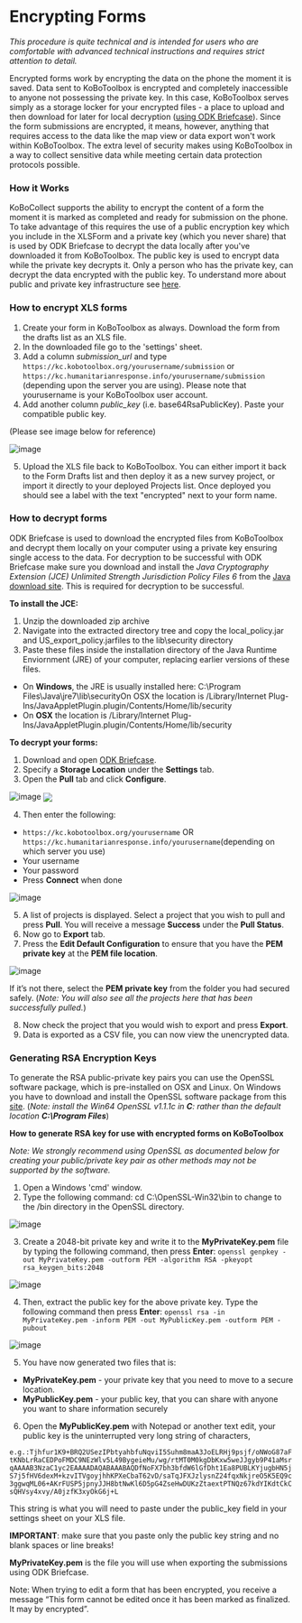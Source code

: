 # Encrypting Forms

_This procedure is quite technical and is intended for users who are comfortable with advanced technical instructions and requires strict attention to detail._ 

Encrypted forms work by encrypting the data on the phone the moment it is saved. Data sent to KoBoToolbox is encrypted and completely inaccessible to anyone not possessing the private key. In this case, KoBoToolbox serves simply as a storage locker for your encrypted files - a place to upload and then download for later for local decryption ([using ODK Briefcase](http://blog.formhub.org/2013/06/27/formhub-supports-odk-briefcase/)). Since the form submissions are encrypted, it means, however, anything that requires access to the data like the map view or data export won't work within KoBoToolbox. The extra level of security makes using KoBoToolbox in a way to collect sensitive data while meeting certain data protection protocols possible.

### How it Works

KoBoCollect supports the ability to encrypt the content of a form the moment it is marked as completed and ready for submission on the phone. To take advantage of this requires the use of a public encryption key which you include in the XLSForm and a private key (which you never share) that is used by ODK Briefcase to decrypt the data locally after you've downloaded it from KoBoToolbox. The public key is used to encrypt data while the private key decrypts it. Only a person who has the private key, can decrypt the data encrypted with the public key. To understand more about public and private key infrastructure see [here](https://en.wikipedia.org/wiki/Public-key_cryptography).

### How to encrypt XLS forms

1. Create your form in KoBoToolbox as always. Download the form from the drafts list as an XLS file.
2. In the downloaded file go to the 'settings' sheet.
3. Add a column _submission_url_ and type `https://kc.kobotoolbox.org/yourusername/submission` or `https://kc.humanitarianresponse.info/yourusername/submission` (depending upon the server you are using). Please note that yourusername is your KoBoToolbox user account. 
4. Add another column _public_key_ (i.e. base64RsaPublicKey). Paste your compatible public key. 

(Please see image below for reference)

![image](/source/images/encrypting_forms/column.png)

5. Upload the XLS file back to KoBoToolbox. You can either import it back to the Form Drafts list and then deploy it as a new survey project, or import it directly to your deployed Projects list. Once deployed you should see a label with the text "encrypted" next to your form name.

### How to decrypt forms

ODK Briefcase is used to download the encrypted files from KoBoToolbox and decrypt them locally on your computer using a private key ensuring single access to the data. For decryption to be successful with ODK Briefcase make sure you download and install the _Java Cryptography Extension (JCE) Unlimited Strength Jurisdiction Policy Files 6_ from the [Java download site](https://www.oracle.com/java/technologies/javase-downloads.html). This is required for decryption to be successful.

**To install the JCE:**

1. Unzip the downloaded zip archive
2. Navigate into the extracted directory tree and copy the local_policy.jar and US_export_policy.jarfiles to the lib\security directory
3. Paste these files inside the installation directory of the Java Runtime Enviornment (JRE) of your computer, replacing earlier versions of these files.

* On **Windows**, the JRE is usually installed here: C:\Program Files\Java\jre7\lib\securityOn OSX the location is /Library/Internet Plug-Ins/JavaAppletPlugin.plugin/Contents/Home/lib/security
* On **OSX** the location is /Library/Internet Plug-Ins/JavaAppletPlugin.plugin/Contents/Home/lib/security

**To decrypt your forms:**

1. Download and open [ODK Briefcase](https://docs.getodk.org/briefcase-intro/).
2. Specify a **Storage Location** under the **Settings** tab.
3. Open the **Pull** tab and click **Configure**. 

![image](/source/images/encrypting_forms/configure.png)
<img align="center" src="https://github.com/kobotoolbox/docs/blob/master/source/images/encrypting_forms/configure.png">

4. Then enter the following: 

* `https://kc.kobotoolbox.org/yourusername` OR `https://kc.humanitarianresponse.info/yourusername`(depending on which server you use)
* Your username
* Your password
* Press **Connect** when done

![image](/source/images/encrypting_forms/connect.png)

5. A list of projects is displayed. Select a project that you wish to pull and press **Pull**. You will receive a message **Success** under the **Pull Status**.
6. Now go to **Export** tab.
7. Press the **Edit Default Configuration** to ensure that you have the **PEM private key** at the **PEM file location**. 

![image](/source/images/encrypting_forms/private_key.png)

If it’s not there, select the **PEM private key** from the folder you had secured safely. (_Note: You will also see all the projects here that has been successfully pulled._)

8. Now check the project that you would wish to export and press **Export**.
9. Data is exported as a CSV file, you can now view the unencrypted data.

### Generating RSA Encryption Keys

To generate the RSA public-private key pairs you can use the OpenSSL software package, which is pre-installed on OSX and Linux. On Windows you have to download and install the OpenSSL software package from this [site](http://slproweb.com/products/Win32OpenSSL.html). (_Note: install the Win64 OpenSSL v1.1.1c in **C**: rather than the default location **C:\Program Files**_)

**How to generate RSA key for use with encrypted forms on KoBoToolbox**

_Note: We strongly recommend using OpenSSL as documented below for creating your public/private key pair as other methods may not be supported by the software._ 

1. Open a Windows 'cmd' window.
2. Type the following command: cd C:\OpenSSL-Win32\bin to change to the /bin directory in the OpenSSL directory. 

![image](/source/images/encrypting_forms/openssl_1.png)

3. Create a 2048-bit private key and write it to the **MyPrivateKey.pem** file by typing the following command, then press **Enter**: `openssl genpkey -out MyPrivateKey.pem -outform PEM -algorithm RSA -pkeyopt rsa_keygen_bits:2048`

![image](/source/images/encrypting_forms/openssl_2.png)

4. Then, extract the public key for the above private key. Type the following command then press **Enter**: `openssl rsa -in MyPrivateKey.pem -inform PEM -out MyPublicKey.pem -outform PEM -pubout`

![image](/source/images/encrypting_forms/openssl_3.png)

5. You have now generated two files that is:

* **MyPrivateKey.pem** - your private key that you need to move to a secure location.
* **MyPublicKey.pem** - your public key, that you can share with anyone you want to share information securely

6. Open the **MyPublicKey.pem** with Notepad or another text edit, your public key is the uninterrupted very long string of characters, 

`e.g.:Tjhfur1K9+BRQ2USezIPbtyahbfuNqviI5Suhm8maA3JoELRHj9psjf/oNWoG87aFtKNbLrRaCEDPoFMDC9NEzWlv5L49BygeieMu/wg/rtMT0M0kgDbKxw5weJJgyb9P41aMsrqAAAAB3NzaC1yc2EAAAADAQABAAABAQDfNoFX7bh3bfdW6lGfDht1Ea8PUBLKYjugbHN5jS7j5fHV6dexM+kzvITVgoyjhhKPXeCbaT62vD/saTqJFXJzlysnZ24fqxNkjreO5K5EQ9c3ggwqML06+AKrFUSP5jpnyJJH8btNwKl6D5pG4ZseHwDUKzZtaextPTNQz67kdYIKdtCkCsQHVsy4xvy/A0jzfK3xyOkG6j+L`

This string is what you will need to paste under the public_key field in your settings sheet on your XLS file. 

**IMPORTANT**: make sure that you paste only the public key string and no blank spaces or line breaks!

**MyPrivateKey.pem** is the file you will use when exporting the submissions using ODK Briefcase.

Note: When trying to edit a form that has been encrypted, you receive a message “This form cannot be edited once it has been marked as finalized. It may by encrypted”.
